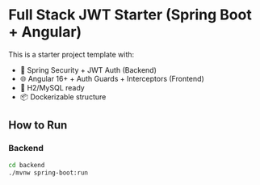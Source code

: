# Full Stack JWT Starter (Spring Boot + Angular)

This is a starter project template with:
- 🔐 Spring Security + JWT Auth (Backend)
- 🌐 Angular 16+ + Auth Guards + Interceptors (Frontend)
- 💾 H2/MySQL ready
- 📦 Dockerizable structure

## How to Run

### Backend
```bash
cd backend
./mvnw spring-boot:run
